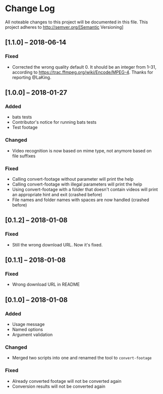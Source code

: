 # Change Log

All noteable changes to this project will be documented in this file. This project adheres to http://semver.org/[Semantic Versioning]

## [1.1.0] – 2018-06-14

### Fixed

* Corrected the wrong quality default 0. It should be an integer from 1–31, according to https://trac.ffmpeg.org/wiki/Encode/MPEG-4. Thanks for reporting @LaKing.

## [1.0.0] – 2018-01-27

### Added

* bats tests
* Contributor's notice for running bats tests
* Test footage

### Changed

* Video recognition is now based on mime type, not anymore based on file suffixes

### Fixed

* Calling convert-footage without parameter will print the help
* Calling convert-footage with illegal parameters will print the help
* Using convert-footage with a folder that doesn't contain videos will print an appropriate hint and exit (crashed before)
* File names and folder names with spaces are now handled (crashed before)

## [0.1.2] – 2018-01-08

### Fixed

* Still the wrong download URL. Now it's fixed.

## [0.1.1] – 2018-01-08

### Fixed

* Wrong download URL in README


## [0.1.0] – 2018-01-08


### Added

* Usage message
* Named options
* Argument validation

### Changed

* Merged two scripts into one and renamed the tool to `convert-footage`

### Fixed

* Already converted footage will not be converted again
* Conversion results will not be converted again

